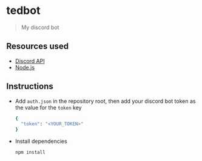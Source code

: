 # tedbot

>   My discord bot

## Resources used

-   [Discord API](https://discordapp.com/developers/docs/intro)
-   [Node.js](https://nodejs.org/)

## Instructions

-   Add `auth.json` in the repository root, then add your discord bot token as the value for the `token` key
    ```sh
    {
      "token": "<YOUR_TOKEN>"
    }
    ```
-   Install dependencies
    ```sh
    npm install
    ```
